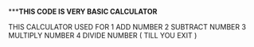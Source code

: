 *********THIS CODE IS VERY BASIC CALCULATOR****** 

THIS CALCULATOR USED FOR 
1 ADD NUMBER
2 SUBTRACT NUMBER
3 MULTIPLY NUMBER
4 DIVIDE NUMBER
( TILL YOU EXIT ) 
